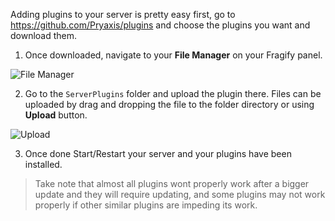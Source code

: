 Adding plugins to your server is pretty easy first, go to https://github.com/Pryaxis/plugins and choose the plugins you want and download them.
1. Once downloaded, navigate to your **File Manager** on your Fragify panel.

![File Manager](../images/file-manager.png)

2. Go to the `ServerPlugins` folder and upload the plugin there.
Files can be uploaded by drag and dropping the file to the folder directory or using **Upload** button.

![Upload](../images/upload-server-plugins.png)

3. Once done Start/Restart your server and your plugins have been installed.
 
> Take note that almost all plugins wont properly work after a bigger update and they will require updating, and some plugins may not work properly if other similar plugins are impeding its work.